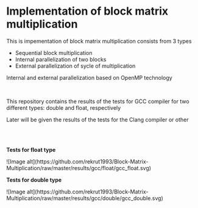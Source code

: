  <h1>Implementation of block matrix multiplication</h1>
 

<p> This is impementation of block matrix multiplication consists from 3 types</p>

<ul>
 <li>Sequential block multiplication</li>
 <li>Internal parallelization of two blocks</li>
 <li>External parallelization of sycle of multiplication</li>
</ul>

<p>Internal and external parallelization based on OpenMP technology</p> 
<br>

<p> This repository contains the results of the tests for GCC compiler for two different types: double and float, respectively</p>
<p> Later will be given the results of the tests for the Clang compiler or other</p>

<br>
<br>
<p><b>Tests for float type</b></p>
![Image alt](https://github.com/rekrut1993/Block-Matrix-Multiplication/raw/master/results/gcc/float/gcc_float.svg)

<br>
<p><b>Tests for double type</b></p>
![Image alt](https://github.com/rekrut1993/Block-Matrix-Multiplication/raw/master/results/gcc/double/gcc_double.svg)
